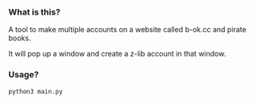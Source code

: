 ### What is this?

A tool to make multiple accounts on a website called b-ok.cc and pirate books.

It will pop up a window and create a z-lib account in that window.

### Usage?

`python3 main.py`
